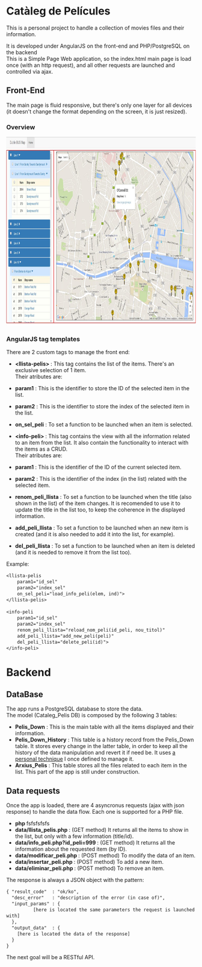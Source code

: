 # Catàleg de Películes

This is a personal project to handle a collection of movies files and their information.

It is developed under AngularJS on the front-end and PHP/PostgreSQL on the backend<br/>
This is a Simple Page Web application, so the index.html main page is load once (with an http request), and all other requests are launched and controlled via ajax.

## Front-End

The main page is fluid responsive, but there's only one layer for all devices (it doesn't change the format depending on the screen, it is just resized).

### Overview
<img height="500" src="https://raw.githubusercontent.com/joelbarba/DUB_BUS/master/sample.jpg"/>

### AngularJS tag templates

There are 2 custom tags to manage the front end:

* <b> \<llista-pelis> </b>: This tag contains the list of the items. There's an exclusive selection of 1 item.<br/> Their atributes are:<br/>
 * <b>param1</b> : This is the identifier to store the ID of the selected item in the list.
 * <b>param2</b> : This is the identifier to store the index of the selected item in the list.
 * <b>on_sel_peli</b> : To set a function to be launched when an item is selected.

* <b> \<info-peli> </b>: This tag contains the view with all the information related to an item from the list. It also contain the functionality to interact with the items as a CRUD. <br/> Their atributes are:<br/>
 * <b>param1</b> : This is the identifier of the ID of the current selected item.
 * <b>param2</b> : This is the identifier of the index (in the list) related with the selected item.
 * <b>renom_peli_llista</b> : To set a function to be launched when the title (also shown in the list) of the item changes. It is recomended to use it to update the title in the list too, to keep the coherence in the displayed information.
 * <b>add_peli_llista</b> : To set a function to be launched when an new item is created (and it is also needed to add it into the list, for example).
 * <b>del_peli_llista</b> : To set a function to be launched when an item is deleted (and it is needed to remove it from the list too).

Example:

    <llista-pelis 
        param1="id_sel" 
        param2="index_sel" 
        on_sel_peli="load_info_peli(elem, ind)">
    </llista-pelis>
    
    <info-peli 
        param1="id_sel" 
        param2="index_sel"
        renom_peli_llista="reload_nom_peli(id_peli, nou_titol)"
        add_peli_llista="add_new_peli(peli)"
        del_peli_llista="delete_peli(id)">
    </info-peli>

# Backend

## DataBase

The app runs a PostgreSQL database to store the data.<br/>
The model (Cataleg_Pelis DB) is composed by the following 3 tables:
* <b>Pelis_Down</b> : This is the main table with all the items displayed and their information.
* <b>Pelis_Down_History</b> : This table is a history record from the Pelis_Down table. It stores every change in the latter table, in order to keep all the history of the data manipulation and revert it if need be. It uses [a personal technique](https://blogdelbarba.wordpress.com/2013/05/13/analisi-per-mantenir-la-historia-completa-en-una-db-relacional/) I once defined to manage it. 
* <b>Arxius_Pelis</b> : This table stores all the files related to each item in the list. This part of the app is still under construction.

## Data requests

Once the app is loaded, there are 4 asyncronus requests (ajax with json response) to handle the data flow. Each one is supported for a PHP file.<br/>
* <b> php </b> fsfsfsfsfs
* <b> data/llista_pelis.php </b> : (GET method) It returns all the items to show in the list, but only with a few information (title/id).
* <b> data/info_peli.php?id_peli=999 </b> : (GET method) It returns all the information about the requested item (by ID).
* <b> data/modificar_peli.php </b> : (POST method) To modify the data of an item. 
* <b> data/insertar_peli.php </b> : (POST method) To add a new item.
* <b> data/eliminar_peli.php </b> : (POST method) To remove an item.

The response is always a JSON object with the pattern:<br/>

    { "result_code"  : "ok/ko",
      "desc_error"   : "description of the error (in case of)",
      "input_params" : { 
              [here is located the same parameters the request is launched with]
      },
      "output_data"  : {
        [here is located the data of the response]
      }        
    }

The next goal will be a RESTful API.









